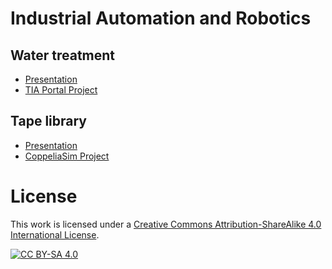 # Industrial Automation and Robotics

## Water treatment

* [Presentation](./WaterTreatment/Presentation/Presentation.pdf)
* [TIA Portal Project](./WaterTreatment/Project)

## Tape library

* [Presentation](./TapeLibrary/Presentation/Presentation.pdf)
* [CoppeliaSim Project](./TapeLibrary/Project)

# License

This work is licensed under a
[Creative Commons Attribution-ShareAlike 4.0 International License][cc-by-sa].

[![CC BY-SA 4.0][cc-by-sa-image]][cc-by-sa]

[cc-by-sa]: http://creativecommons.org/licenses/by-sa/4.0/
[cc-by-sa-image]: https://licensebuttons.net/l/by-sa/4.0/88x31.png
[cc-by-sa-shield]: https://img.shields.io/badge/License-CC%20BY--SA%204.0-lightgrey.svg
